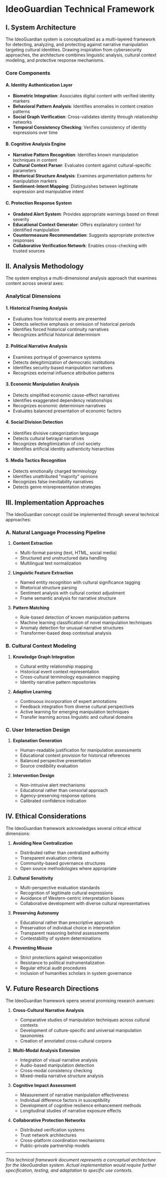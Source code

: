 # IdeoGuardian Technical Framework

## I. System Architecture

The IdeoGuardian system is conceptualized as a multi-layered framework for detecting, analyzing, and protecting against narrative manipulation targeting cultural identities. Drawing inspiration from cybersecurity approaches, the architecture combines linguistic analysis, cultural context modeling, and protective response mechanisms.

### Core Components

#### A. Identity Authentication Layer
- **Biometric Integration**: Associates digital content with verified identity markers
- **Behavioral Pattern Analysis**: Identifies anomalies in content creation patterns
- **Social Graph Verification**: Cross-validates identity through relationship networks
- **Temporal Consistency Checking**: Verifies consistency of identity expressions over time

#### B. Cognitive Analysis Engine
- **Narrative Pattern Recognition**: Identifies known manipulation techniques in content
- **Cultural Context Parser**: Evaluates content against cultural-specific parameters
- **Rhetorical Structure Analysis**: Examines argumentation patterns for manipulation markers
- **Sentiment-Intent Mapping**: Distinguishes between legitimate expression and manipulative intent

#### C. Protection Response System
- **Gradated Alert System**: Provides appropriate warnings based on threat severity
- **Educational Context Generator**: Offers explanatory context for identified manipulation
- **Countermeasure Recommendation**: Suggests appropriate protective responses
- **Collaborative Verification Network**: Enables cross-checking with trusted sources

## II. Analysis Methodology

The system employs a multi-dimensional analysis approach that examines content across several axes:

### Analytical Dimensions

#### 1. Historical Framing Analysis
- Evaluates how historical events are presented
- Detects selective emphasis or omission of historical periods
- Identifies forced historical continuity narratives
- Recognizes artificial historical determinism

#### 2. Political Narrative Analysis
- Examines portrayal of governance systems
- Detects delegitimization of democratic institutions
- Identifies security-based manipulation narratives
- Recognizes external influence attribution patterns

#### 3. Economic Manipulation Analysis
- Detects simplified economic cause-effect narratives
- Identifies exaggerated dependency relationships
- Recognizes economic determinism narratives
- Evaluates balanced presentation of economic factors

#### 4. Social Division Detection
- Identifies divisive categorization language
- Detects cultural betrayal narratives
- Recognizes delegitimization of civil society
- Identifies artificial identity authenticity hierarchies

#### 5. Media Tactics Recognition
- Detects emotionally charged terminology
- Identifies unattributed "majority" opinions
- Recognizes false inevitability narratives
- Detects genre misrepresentation strategies

## III. Implementation Approaches

The IdeoGuardian concept could be implemented through several technical approaches:

### A. Natural Language Processing Pipeline

1. **Content Extraction**
   - Multi-format parsing (text, HTML, social media)
   - Structured and unstructured data handling
   - Multilingual text normalization

2. **Linguistic Feature Extraction**
   - Named entity recognition with cultural significance tagging
   - Rhetorical structure parsing
   - Sentiment analysis with cultural context adjustment
   - Frame semantic analysis for narrative structure

3. **Pattern Matching**
   - Rule-based detection of known manipulation patterns
   - Machine learning classification of novel manipulation techniques
   - Anomaly detection for unusual narrative structures
   - Transformer-based deep contextual analysis

### B. Cultural Context Modeling

1. **Knowledge Graph Integration**
   - Cultural entity relationship mapping
   - Historical event context representation
   - Cross-cultural terminology equivalence mapping
   - Identity narrative pattern repositories

2. **Adaptive Learning**
   - Continuous incorporation of expert annotations
   - Feedback integration from diverse cultural perspectives
   - Active learning for emerging manipulation techniques
   - Transfer learning across linguistic and cultural domains

### C. User Interaction Design

1. **Explanation Generation**
   - Human-readable justification for manipulation assessments
   - Educational context provision for historical references
   - Balanced perspective presentation
   - Source credibility evaluation

2. **Intervention Design**
   - Non-intrusive alert mechanisms
   - Educational rather than censorial approach
   - Agency-preserving response options
   - Calibrated confidence indication

## IV. Ethical Considerations

The IdeoGuardian framework acknowledges several critical ethical dimensions:

1. **Avoiding New Centralization**
   - Distributed rather than centralized authority
   - Transparent evaluation criteria
   - Community-based governance structures
   - Open source methodologies where appropriate

2. **Cultural Sensitivity**
   - Multi-perspective evaluation standards
   - Recognition of legitimate cultural expressions
   - Avoidance of Western-centric interpretation biases
   - Collaborative development with diverse cultural representatives

3. **Preserving Autonomy**
   - Educational rather than prescriptive approach
   - Preservation of individual choice in interpretation
   - Transparent reasoning behind assessments
   - Contestability of system determinations

4. **Preventing Misuse**
   - Strict protections against weaponization
   - Resistance to political instrumentalization
   - Regular ethical audit procedures
   - Inclusion of humanities scholars in system governance

## V. Future Research Directions

The IdeoGuardian framework opens several promising research avenues:

1. **Cross-Cultural Narrative Analysis**
   - Comparative studies of manipulation techniques across cultural contexts
   - Development of culture-specific and universal manipulation taxonomies
   - Creation of annotated cross-cultural corpora

2. **Multi-Modal Analysis Extension**
   - Integration of visual narrative analysis
   - Audio-based manipulation detection
   - Cross-modal consistency checking
   - Mixed-media narrative structure analysis

3. **Cognitive Impact Assessment**
   - Measurement of narrative manipulation effectiveness
   - Individual difference factors in susceptibility
   - Development of cognitive resilience enhancement methods
   - Longitudinal studies of narrative exposure effects

4. **Collaborative Protection Networks**
   - Distributed verification systems
   - Trust network architectures
   - Cross-platform coordination mechanisms
   - Public-private partnership models

---

*This technical framework document represents a conceptual architecture for the IdeoGuardian system. Actual implementation would require further specification, testing, and adaptation to specific use contexts.*
